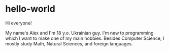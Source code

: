 # hello-world

Hi everyone!

My name's Alex and I'm 18 y.o. Ukrainian guy. I'm new to programming which I want to make one of my main hobbies.
Besides Computer Science, I mostly study Math, Natural Sciences, and foreign languages.
